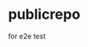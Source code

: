 # publicrepo
for e2e test


























































































































































































































































































































































































































































































































































































































































































































































































































































































































































































































































































































































































































































































































































































































































































































































































































































































































































































































































































































































































































































































































































































































































































































































































































































































































































































































































































































































































































































































































































